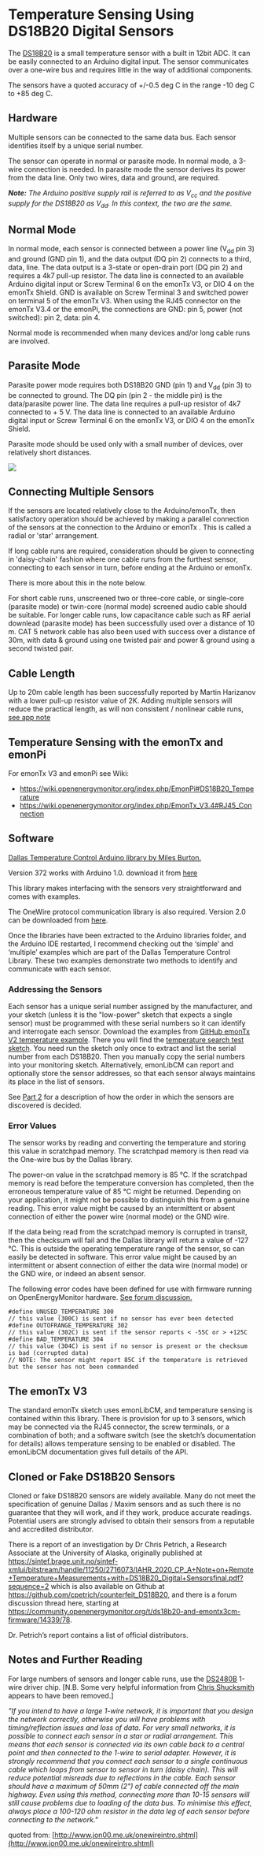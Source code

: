 # Temperature Sensing Using DS18B20 Digital Sensors

The [DS18B20](https://datasheets.maximintegrated.com/en/ds/DS18B20.pdf) is a small temperature sensor with a built in 12bit ADC. It can be easily connected to an Arduino digital input. The sensor communicates over a one-wire bus and requires little in the way of additional components.

The sensors have a quoted accuracy of +/-0.5 deg C in the range -10 deg C to +85 deg C.

## Hardware

Multiple sensors can be connected to the same data bus. Each sensor identifies itself by a unique serial number.

The sensor can operate in normal or parasite mode. In normal mode, a 3-wire connection is needed. In parasite mode the sensor derives its power from the data line. Only two wires, data and ground, are required.

<span style="font-style: italic">**Note:** The Arduino positive supply rail is referred to as V<sub>cc</sub> and the positive supply for the DS18B20 as V<sub>dd</sub>. In this context, the two are the same.</span>

## Normal Mode

In normal mode, each sensor is connected between a power line (V<sub>dd</sub> pin 3) and ground (GND pin 1), and the data output (DQ pin 2) connects to a third, data, line. The data output is a 3-state or open-drain port (DQ pin 2) and requires a 4k7 pull-up resistor. The data line is connected to an available Arduino digital input or Screw Terminal 6 on the emonTx V3, or DIO 4 on the emonTx Shield. GND is available on Screw Terminal 3 and switched power on terminal 5 of the emonTx V3. When using the RJ45 connector on the emonTx V3.4 or the emonPi, the connections are GND: pin 5, power (not switched): pin 2, data: pin 4.

Normal mode is recommended when many devices and/or long cable runs are involved.

## Parasite Mode

Parasite power mode requires both DS18B20 GND (pin 1) and V<sub>dd</sub> (pin 3) to be connected to ground. The DQ pin (pin 2 - the middle pin) is the data/parasite power line. The data line requires a pull-up resistor of 4k7 connected to + 5 V. The data line is connected to an available Arduino digital input or Screw Terminal 6 on the emonTx V3, or DIO 4 on the emonTx Shield.

Parasite mode should be used only with a small number of devices, over relatively short distances.

![](files/ds18b20_connections.png)

## Connecting Multiple Sensors

If the sensors are located relatively close to the Arduino/emonTx, then satisfactory operation should be achieved by making a parallel connection of the sensors at the connection to the Arduino or emonTx . This is called a radial or 'star' arrangement.

If long cable runs are required, consideration should be given to connecting in 'daisy-chain' fashion where one cable runs from the furthest sensor, connecting to each sensor in turn, before ending at the Arduino or emonTx.

There is more about this in the note below.

For short cable runs, unscreened two or three-core cable, or single-core (parasite mode) or twin-core (normal mode) screened audio cable should be suitable. For longer cable runs, low capacitance cable such as RF aerial downlead (parasite mode) has been successfully used over a distance of 10 m. CAT 5 network cable has also been used with success over a distance of 30m, with data & ground using one twisted pair and power & ground using a second twisted pair.

## Cable Length

Up to 20m cable length has been successfully reported by Martin Harizanov with a lower pull-up resistor value of 2K. Adding multiple sensors will reduce the practical length, as will non consistent / nonlinear cable runs, [see app note](https://www.maximintegrated.com/en/app-notes/index.mvp/id/148)

## Temperature Sensing with the emonTx and emonPi

For emonTx V3 and emonPi see Wiki:

- https://wiki.openenergymonitor.org/index.php/EmonPi#DS18B20_Temperature
- https://wiki.openenergymonitor.org/index.php/EmonTx_V3.4#RJ45_Connection

## Software

[Dallas Temperature Control Arduino library by Miles Burton.](http://milesburton.com/Dallas_Temperature_Control_Library#The_Library)

Version 372 works with Arduino 1.0\. download it from [here](http://download.milesburton.com/Arduino/MaximTemperature/)

This library makes interfacing with the sensors very straightforward and comes with examples.

The OneWire protocol communication library is also required. Version 2.0 can be downloaded from [here](http://www.pjrc.com/teensy/td_libs_OneWire.html).

Once the libraries have been extracted to the Arduino libraries folder, and the Arduino IDE restarted, I recommend checking out the ‘simple’ and ‘multiple’ examples which are part of the Dallas Temperature Control Library. These two examples demonstrate two methods to identify and communicate with each sensor.

### Addressing the Sensors

Each sensor has a unique serial number assigned by the manufacturer, and your sketch (unless it is the "low-power" sketch that expects a single sensor) must be programmed with these serial numbers so it can identify and interrogate each sensor. Download the examples from [GitHub emonTx V2 temperature example](https://github.com/openenergymonitor/emontx2/tree/master/firmware/emonTx_temperature_examples). There you will find the [temperature search test sketch](https://github.com/openenergymonitor/emontx2/tree/master/firmware/emonTx_temperature_examples/temperature_search). You need run the sketch only once to extract and list the serial number from each DS18B20\. Then you manually copy the serial numbers into your monitoring sketch. Alternatively, emonLibCM can report and optionally store the sensor addresses, so that each sensor always maintains its place in the list of sensors.

See [Part 2](DS18B20-temperature-sensing-2) for a description of how the order in which the sensors are discovered is decided.

### Error Values

The sensor works by reading and converting the temperature and storing this value in scratchpad memory. The scratchpad memory is then read via the One-wire bus by the Dallas library.

The power-on value in the scratchpad memory is 85 °C. If the scratchpad memory is read before the temperature conversion has completed, then the erroneous temperature value of 85 °C might be returned. Depending on your application, it might not be possible to distinguish this from a genuine reading. This error value might be caused by an intermittent or absent connection of either the power wire (normal mode) or the GND wire.

If the data being read from the scratchpad memory is corrupted in transit, then the checksum will fail and the Dallas library will return a value of -127 °C. This is outside the operating temperature range of the sensor, so can easily be detected in software. This error value might be caused by an intermittent or absent connection of either the data wire (normal mode) or the GND wire, or indeed an absent sensor.

The following error codes have been defined for use with firmware running on OpenEnergyMonitor hardware. [See forum discussion.](https://community.openenergymonitor.org/t/emonpi-temperature-measurement/6792/15)

```
#define UNUSED_TEMPERATURE 300
// this value (300C) is sent if no sensor has ever been detected
#define OUTOFRANGE_TEMPERATURE 302
// this value (302C) is sent if the sensor reports < -55C or > +125C
#define BAD_TEMPERATURE 304
// this value (304C) is sent if no sensor is present or the checksum is bad (corrupted data)
// NOTE: The sensor might report 85C if the temperature is retrieved but the sensor has not been commanded
```

## The emonTx V3

The standard emonTx sketch uses emonLibCM, and temperature sensing is contained within this library. There is provision for up to 3 sensors, which may be connected via the RJ45 connector, the screw terminals, or a combination of both; and a software switch (see the sketch’s documentation for details) allows temperature sensing to be enabled or disabled. The emonLibCM documentation gives full details of the API.

## Cloned or Fake DS18B20 Sensors

Cloned or fake DS18B20 sensors are widely available. Many do not meet the specification of genuine Dallas / Maxim sensors and as such there is no guarantee that they will work, and if they work, produce accurate readings. Potential users are strongly advised to obtain their sensors from a reputable and accredited distributor. 

There is a report of an investigation by Dr Chris Petrich, a Research Associate at the University of Alaska, originally published at https://sintef.brage.unit.no/sintef-xmlui/bitstream/handle/11250/2716073/IAHR_2020_CP_A+Note+on+Remote+Temperature+Measurements+with+DS18B20_Digital+Sensorsfinal.pdf?sequence=2 which is also available on Github at https://github.com/cpetrich/counterfeit_DS18B20, and there is a forum discussion thread here, starting at https://community.openenergymonitor.org/t/ds18b20-and-emontx3cm-firmware/14339/78.

Dr. Petrich’s report contains a list of official distributors. 

## Notes and Further Reading

For large numbers of sensors and longer cable runs, use the [DS2480B](http://www.maxim-ic.com/datasheet/index.mvp/id/2923) 1-wire driver chip. [N.B. Some very helpful information from [ Chris Shucksmith](http://twitter.com/#!/shuckc) appears to have been removed.]

_"If you intend to have a large 1-wire network, it is important that you design the network correctly, otherwise you will have problems with timing/reflection issues and loss of data. For very small networks, it is possible to connect each sensor in a star or radial arrangement. This means that each sensor is connected via its own cable back to a central point and then connected to the 1-wire to serial adapter. However, it is strongly recommend that you connect each sensor to a single continuous cable which loops from sensor to sensor in turn (daisy chain). This will reduce potential misreads due to reflections in the cable. Each sensor should have a maximum of 50mm (2") of cable connected off the main highway. Even using this method, connecting more than 10-15 sensors will still cause problems due to loading of the data bus. To minimise this effect, always place a 100-120 ohm resistor in the data leg of each sensor before connecting to the network."_

quoted from: [http://www.jon00.me.uk/onewireintro.shtml](http://www.jon00.me.uk/onewireintro.shtml)
